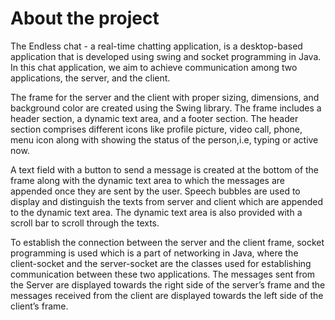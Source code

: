 # About the project

The Endless chat - a real-time chatting application, is a desktop-based application that is developed using swing and socket programming in Java. In this chat application, we aim to achieve communication among two applications, the server, and the client.

The frame for the server and the client with proper sizing, dimensions, and background color are created using the Swing library. The frame includes a header section, a dynamic text area, and a footer section. The header section comprises different icons like profile picture, video call, phone, menu icon along with showing the status of the person,i.e, typing or active now.

A text field with a button to send a message is created at the bottom of the frame along with the dynamic text area to which the messages are appended once they are sent by the user. Speech bubbles are used to display and distinguish the texts from server and client which are appended to the dynamic text area. The dynamic text area is also provided with a scroll bar to scroll through the texts.

To establish the connection between the server and the client frame, socket programming is used which is a part of networking in Java, where the client-socket and the server-socket are the classes used for establishing communication between these two applications. The messages sent from the Server are displayed towards the right side of the server’s frame and the messages received from the client are displayed towards the left side of the client’s frame.
